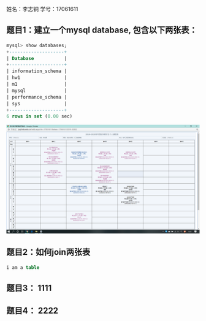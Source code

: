 姓名：李志铜
学号：17061611


## 题目1：建立一个mysql database, 包含以下两张表：

```sql
mysql> show databases;
+--------------------+
| Database           |
+--------------------+
| information_schema |
| hw1                |
| m1                 |
| mysql              |
| performance_schema |
| sys                |
+--------------------+
6 rows in set (0.00 sec)

```
![](https://github.com/spicychicken9/mysql-test-1/blob/master/%E8%AF%BE%E8%A1%A8.png)

## 题目2：如何join两张表

```sql
i am a table
```

## 题目3： 1111

## 题目4： 2222
